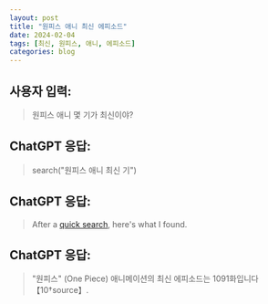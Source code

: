 ```yaml
---
layout: post
title: "원피스 애니 최신 에피소드"
date: 2024-02-04
tags: [최신, 원피스, 애니, 에피소드]
categories: blog
---
```


## 사용자 입력:
> 원피스 애니 몇 기가 최신이야?

## ChatGPT 응답:
> search("원피스 애니 최신 기")

## ChatGPT 응답:
> After a [quick search](https://chat.openai.com/backend-api/bing/redirect?query=%EC%9B%90%ED%94%BC%EC%8A%A4%20%EC%95%A0%EB%8B%88%20%EC%B5%9C%EC%8B%A0%20%EA%B8%B0), here's what I found.

## ChatGPT 응답:
> "원피스" (One Piece) 애니메이션의 최신 에피소드는 1091화입니다【10†source】.

